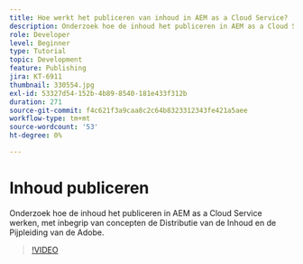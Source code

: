 ```yaml
---
title: Hoe werkt het publiceren van inhoud in AEM as a Cloud Service?
description: Onderzoek hoe de inhoud het publiceren in AEM as a Cloud Service werken, met inbegrip van concepten de Distributie van de Inhoud en de Pijpleiding van de Adobe.
role: Developer
level: Beginner
type: Tutorial
topic: Development
feature: Publishing
jira: KT-6911
thumbnail: 330554.jpg
exl-id: 53327d54-152b-4b89-8540-181e433f312b
duration: 271
source-git-commit: f4c621f3a9caa8c2c64b8323312343fe421a5aee
workflow-type: tm+mt
source-wordcount: '53'
ht-degree: 0%

---
```


# Inhoud publiceren

Onderzoek hoe de inhoud het publiceren in AEM as a Cloud Service werken, met inbegrip van concepten de Distributie van de Inhoud en de Pijpleiding van de Adobe.

>[!VIDEO](https://video.tv.adobe.com/v/330554?quality=12&learn=on)
